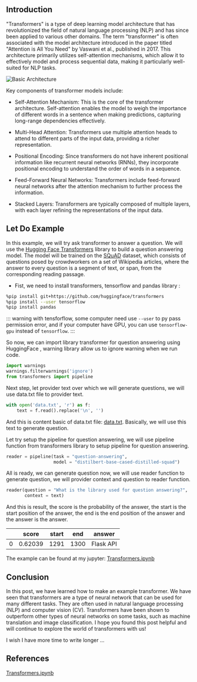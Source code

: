 
## Introduction

"Transformers" is a type of deep learning model architecture that has revolutionized the field of natural language processing (NLP) and has since been applied to various other domains. The term "transformer" is often associated with the model architecture introduced in the paper titled "Attention is All You Need" by Vaswani et al., published in 2017. This architecture primarily utilizes self-attention mechanisms, which allow it to effectively model and process sequential data, making it particularly well-suited for NLP tasks.

![Basic Architecture](https://upload.wikimedia.org/wikipedia/commons/thumb/8/8f/The-Transformer-model-architecture.png/400px-The-Transformer-model-architecture.png)

Key components of transformer models include:

- Self-Attention Mechanism: This is the core of the transformer architecture. Self-attention enables the model to weigh the importance of different words in a sentence when making predictions, capturing long-range dependencies effectively.

- Multi-Head Attention: Transformers use multiple attention heads to attend to different parts of the input data, providing a richer representation.

- Positional Encoding: Since transformers do not have inherent positional information like recurrent neural networks (RNNs), they incorporate positional encoding to understand the order of words in a sequence.

- Feed-Forward Neural Networks: Transformers include feed-forward neural networks after the attention mechanism to further process the information.

- Stacked Layers: Transformers are typically composed of multiple layers, with each layer refining the representations of the input data.

## Let Do Example

In this example, we will try ask transformer to answer a question. We will use the [Hugging Face Transformers](https://huggingface.co/transformers/) library to build a question answering model. The model will be trained on the [SQuAD](https://rajpurkar.github.io/SQuAD-explorer/) dataset, which consists of questions posed by crowdworkers on a set of Wikipedia articles, where the answer to every question is a segment of text, or span, from the corresponding reading passage.

- Fist, we need to install transformers, tensorflow and pandas
library :

```bash
%pip install git+https://github.com/huggingface/transformers
%pip install --user tensorflow
%pip install pandas
```


::: warning
with tensforflow, some computer need use `--user` to py pass permission error, and if your computer have GPU, you can use `tensorflow-gpu` instead of `tensorflow`.
:::

So now, we can import library transformer for question answering using HuggingFace , warning library allow us to ignore warning when we run code.

```python
import warnings
warnings.filterwarnings('ignore')
from transformers import pipeline
```

Next step, let provider text over which we will generate questions, we will use data.txt file to provider text.

```python
with open('data.txt', 'r') as f:
    text = f.read().replace('\n', '')
```
And this is content basic of data.txt file: [data.txt](https://chuongmep.github.io/jupyter/lab?path=Transformers%2Fdata.txt). Basically, we will use this text to generate question.

Let try setup the pipeline for question answering, we will use pipeline function from transformers library to setup pipeline for question answering.

```python
reader = pipeline(task = "question-answering", 
                  model = "distilbert-base-cased-distilled-squad")
```

All is ready, we can generate question now, we will use reader function to generate question, we will provider context and question to reader function.

```python
reader(question = "What is the library used for question answering?", 
       context = text)
```
And this is result, the score is the probability of the answer, the start is the start position of the answer, the end is the end position of the answer and the answer is the answer.

|  | score   | start | end  | answer     |
|-------|---------|-------|----- |------------|
| 0     | 0.62039 | 1291  | 1300 | Flask API  |

The example can be found at my jupyter: [Transformers.ipynb](https://chuongmep.github.io/jupyter/lab?path=Transformers%2FTransformers.ipynb)

## Conclusion

In this post, we have learned how to make an example transformer. We have seen that transformers are a type of neural network that can be used for many different tasks. They are often used in natural language processing (NLP) and computer vision (CV). Transformers have been shown to outperform other types of neural networks on some tasks, such as machine translation and image classification. I hope you found this post helpful and will continue to explore the world of transformers with us!

I wish I have more time to write longer ...

## References

[Transformers.ipynb](https://chuongmep.github.io/jupyter/lab?path=Transformers%2FTransformers.ipynb)